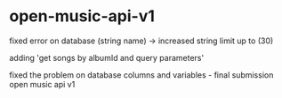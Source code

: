# open-music-api-v1

fixed error on database (string name) -> increased string limit up to (30)

adding 'get songs by albumId and query parameters'

fixed the problem on database columns and variables - final submission open music api v1